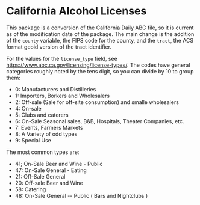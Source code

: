 # California Alcohol Licenses

This package is a conversion of the California Daily ABC file, so it is current as of the modification date of the package. The main change is the addition of the ``county`` variable, the FIPS code for the county, and the ``tract``, the ACS format geoid version of the tract identifier. 

For the values for the ``license_type`` field, see https://www.abc.ca.gov/licensing/license-types/. The codes have general categories roughly noted by the tens digit, so you can divide by 10 to group them: 

* 0: Manufacturers and Distilleries
* 1: Importers, Borkers and Wholesalers
* 2: Off-sale (Sale for off-site consumption) and smalle wholesalers
* 4: On-sale
* 5: Clubs and caterers
* 6: On-Sale Seasonal sales,  B&B, Hospitals, Theater Companies, etc. 
* 7: Events, Farmers Markets
* 8: A Variety of odd types
* 9: Special Use

The most common types are: 

* 41; On-Sale Beer and Wine - Public
* 47: On-Sale General - Eating
* 21: Off-Sale General
* 20: Off-sale Beer and Wine
* 58: Catering
* 48: On-Sale General -- Public ( Bars and Nightclubs )